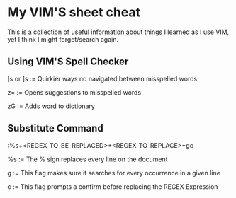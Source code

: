 # My VIM'S sheet cheat

This is a collection of useful information about things I learned as I use VIM, yet I think I might forget/search again. 

## Using VIM'S Spell Checker

[s or ]s  	:= Quirkier ways no navigated between misspelled words

z= 				:= Opens suggestions to misspelled words 

zG 				:= Adds word to dictionary

## Substitute Command 

:%s+<REGEX_TO_BE_REPLACED>+<REGEX_TO_REPLACE>+gc

%s := The % sign replaces every line on the document

g		:= This flag makes sure it searches for every occurrence in a given line

c 	:= This flag prompts a confirm before replacing the REGEX Expression 
